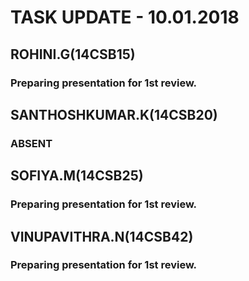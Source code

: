 # TASK UPDATE - 10.01.2018
## ROHINI.G(14CSB15)
### Preparing presentation for 1st review.
## SANTHOSHKUMAR.K(14CSB20)
### ABSENT
## SOFIYA.M(14CSB25)
### Preparing presentation for 1st review.
## VINUPAVITHRA.N(14CSB42)
### Preparing presentation for 1st review.
